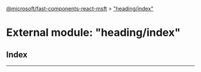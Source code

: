 [@microsoft/fast-components-react-msft](../README.md) > ["heading/index"](../modules/_heading_index_.md)

# External module: "heading/index"

## Index

---

